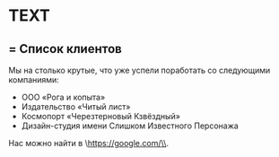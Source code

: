 # TEXT

= Список клиентов
--

Мы на столько крутые, что уже успели поработать со следующими компаниями:
+ ООО «Рога и копыта»
+ Издательство «Читый лист»
+ Космопорт «Черезтерновый Кзвёздный»
+ Дизайн-студия имени Слишком Известного Персонажа

Нас можно найти в \\https://google.com/\\.